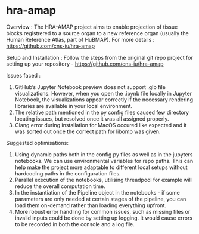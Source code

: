 # hra-amap

Overview : 
The HRA-AMAP project aims to enable projection of tissue blocks registrered to a source organ to a new reference organ (usually the Human Reference Atlas, part of HuBMAP).
For more details : https://github.com/cns-iu/hra-amap

Setup and Installation : 
Follow the steps from the original git repo project for setting up your repository - https://github.com/cns-iu/hra-amap

Issues faced : 
1. GitHub’s Jupyter Notebook preview does not support .glb file visualizations. However, when you open the .ipynb file locally in Jupyter Notebook, the visualizations appear correctly if the necessary rendering libraries are available in your local environment.
2. The relative path mentioned in the py config files caused few directory locating issues, but resolved once it was all assigned properly.
3. Clang error during installation for MacOS occured like expected and it was sorted out once the correct path for libomp was given.

Suggested optimisations: 
1. Using dynamic paths both in the config py files as well as in the jupyters notebooks. We can use environmental variables for repo paths. This can help make the project more adaptable to different local setups without hardcoding paths in the configuration files.
2. Parallel execution of the notebooks, utilising threadpool for example will reduce the overall computation time.
3. In the instantiation of the Pipeline object in the notebooks - if some parameters are only needed at certain stages of the pipeline, you can load them on-demand rather than loading everything upfront.
4. More robust error handling for common issues, such as missing files or invalid inputs could be done by setting up logging. It would cause errors to be recorded in both the console and a log file.
